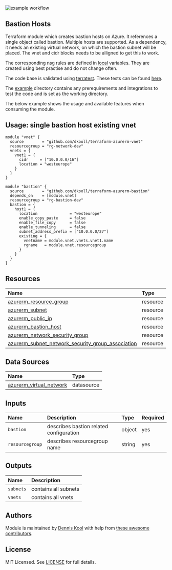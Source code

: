 ![example workflow](https://github.com/dkooll/terraform-azurerm-bastion/actions/workflows/validate.yml/badge.svg)

## Bastion Hosts

Terraform module which creates bastion hosts on Azure. It references a single object called bastion. Multiple hosts are supported.
As a dependency, it needs an existing virtual network, on which the bastion subnet will be placed. The vnet and cidr blocks needs to be alligned to get this to work.

The corresponding nsg rules are defined in [local](locals.tf) variables. They are created using best practise and do not change often.

The code base is validated using [terratest](https://terratest.gruntwork.io/). These tests can be found [here](tests).

The [example](examples) directory contains any prerequirements and integrations to test the code and is set as the working directory.

The below example shows the usage and available features when consuming the module.

## Usage: single bastion host existing vnet

```hcl
module "vnet" {
  source        = "github.com/dkooll/terraform-azurerm-vnet"
  resourcegroup = "rg-network-dev"
  vnets = {
    vnet1 = {
      cidr     = ["10.0.0.0/16"]
      location = "westeurope"
    }
  }
}

module "bastion" {
  source        = "github.com/dkooll/terraform-azurerm-bastion"
  depends_on    = [module.vnet]
  resourcegroup = "rg-bastion-dev"
  bastion = {
    host1 = {
      location              = "westeurope"
      enable_copy_paste     = false
      enable_file_copy      = false
      enable_tunneling      = false
      subnet_address_prefix = ["10.0.0.0/27"]
      existing = {
        vnetname = module.vnet.vnets.vnet1.name
        rgname   = module.vnet.resourcegroup
      }
    }
  }
}
```

## Resources

| Name | Type |
| :-- | :-- |
| [azurerm_resource_group](https://registry.terraform.io/providers/hashicorp/azurerm/latest/docs/resources/resource_group) | resource |
| [azurerm_subnet](https://registry.terraform.io/providers/hashicorp/azurerm/latest/docs/resources/subnet) | resource |
| [azurerm_public_ip](https://registry.terraform.io/providers/hashicorp/azurerm/latest/docs/resources/public_ip) | resource |
| [azurerm_bastion_host](https://registry.terraform.io/providers/hashicorp/azurerm/latest/docs/resources/bastion_host) | resource |
| [azurerm_network_security_group](https://registry.terraform.io/providers/hashicorp/azurerm/latest/docs/resources/network_security_group) | resource |
| [azurerm_subnet_network_security_group_association](https://registry.terraform.io/providers/hashicorp/azurerm/latest/docs/resources/subnet_network_security_group_association) | resource |

## Data Sources

| Name | Type |
| :-- | :-- |
| [azurerm_virtual_network](https://registry.terraform.io/providers/hashicorp/azurerm/latest/docs/data-sources/virtual_network) | datasource |

## Inputs

| Name | Description | Type | Required |
| :-- | :-- | :-- | :-- |
| `bastion` | describes bastion related configuration | object | yes |
| `resourcegroup` | describes resourcegroup name | string | yes |

## Outputs

| Name | Description |
| :-- | :-- |
| `subnets` | contains all subnets |
| `vnets` | contains all vnets |

## Authors

Module is maintained by [Dennis Kool](https://github.com/dkooll) with help from [these awesome contributors](https://github.com/dkooll/terraform-azurerm-bastion/graphs/contributors).

## License

MIT Licensed. See [LICENSE](https://github.com/dkooll/terraform-azurerm-bastion/tree/master/LICENSE) for full details.